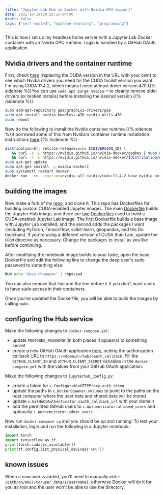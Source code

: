 ```yaml
---
title: "Jupyter Lab Hub in Docker with Nvidia GPU support"
date: 2021-10-19T20:28:25-04:00
draft: false
tags: ["self-hosted", "machine-learning", "programming"]
---
```


This is how I set up my headless home server with a Jupyter Lab Docker container with an Nvidia GPU runtime. Login is handled by a GitHub OAuth application.

## Nvidia drivers and the container runtime

First, check [here](https://docs.nvidia.com/cuda/archive/11.4.2/cuda-toolkit-release-notes/index.html) (replacing the CUDA version in the URL with your own) to see which Nvidia drivers you need for the CUDA toolkit version you want. I'm using CUDA 11.4.2, which means I need at least driver version 470.{{% sidenote %}}You can use `sudo apt purge nvidia-*` to cleanly remove older drivers (or broken installs) before installing the desired version.{{% /sidenote %}}

```sh
sudo add-apt-repository ppa:graphics-drivers/ppa
sudo apt install nvidia-headless-470 nvidia-utils-470
sudo reboot
```

Now do the following to install the Nvidia container runtime.{{% sidenote %}}I borrowed some of this from Nvidia's container runtime installation instructions [here](https://docs.nvidia.com/datacenter/cloud-native/container-toolkit/install-guide.html#docker).{{% /sidenote %}}

```sh
distribution=$(. /etc/os-release;echo $ID$VERSION_ID) \
   && curl -s -L https://nvidia.github.io/nvidia-docker/gpgkey | sudo apt-key add - \
   && curl -s -L https://nvidia.github.io/nvidia-docker/$distribution/nvidia-docker.list | sudo tee /etc/apt/sources.list.d/nvidia-docker.list
sudo apt-get update
sudo apt-get install -y nvidia-docker2
sudo systemctl restart docker
docker run --rm --runtime=nvidia all nvidia/cuda:11.4.2-base nvidia-smi  # test
```

## building the images

Now make a fork of my [repo](https://github.com/kylrth/GPU-Jupyterhub), and clone it. This repo has Dockerfiles for building custom CUDA-enabled Jupyter images. The main [Dockerfile](https://github.com/kylrth/GPU-Jupyterhub/blob/master/Dockerfile) builds the Jupyter Hub image, and there are [two](https://github.com/kylrth/GPU-Jupyterhub/blob/master/notebook/base/Dockerfile) [Dockerfiles](https://github.com/kylrth/GPU-Jupyterhub/blob/master/notebook/dl/Dockerfile) used to build a CUDA-enabled Jupyter Lab image. The first Dockerfile builds a base image with Jupyter Lab installed, and the second adds the packages I want (including PyTorch, TensorFlow, scikit-learn, geopandas, and the Go toolchain). If you're using a different version of CUDA than I am, update the `FROM` directive as necessary. Change the packages to install as you like before continuing.

After modifying the notebook image builds to your taste, open the base Dockerfile and edit the following line to change the deep user's sudo password to something else:

```Dockerfile
RUN echo "deep:changeme" | chpasswd
```

You can also remove that line and the line before it if you don't want users to have sudo access in their containers.

Once you've updated the Dockerfile, you will be able to build the images by calling `make`.

## configuring the Hub service

Make the following changes to `docker-compose.yml`:

- update `POSTGRES_PASSWORD` (in both places it appears) to something secret
- create a new GitHub OAuth application [here](https://github.com/settings/applications/new), setting the authorization callback URL to `https://<domain>/hub/oauth_callback`. Fill the `GITHUB_CLIENT_ID` and `GITHUB_CLIENT_SECRET` variables in the `docker-compose.yml` with the values from your GitHub OAuth application.

Make the following changes to `jupyterhub_config.py`:

- create a token for `c.ConfigurableHTTPProxy.auth_token`
- update the paths in `c.DockerSpawner.volumes` to point to the paths on the host computer where the user data and shared data will be stored
- update `c.GitHubOAuthenticator.oauth_callback_url` with your domain
- add the permitted GitHub users to `c.Authenticator.allowed_users` and optionally `c.Authenticator.admin_users`

Now run `docker-compose up` and you should be up and running! To test your installation, login and run the following in a Jupyter notebook:

```python
import torch
import tensorflow as tf
print(torch.cuda.is_available())
print(tf.config.list_physical_devices("GPU"))
```

## known issues

When a new user is added, you'll need to manually `mkdir /path/on/HOST/to/user_data/${username}`, otherwise Docker will do it for you as root and the user won't be able to use the directory.
